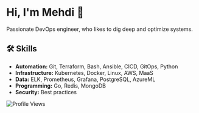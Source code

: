 <link rel="stylesheet" href="https://cdnjs.cloudflare.com/ajax/libs/font-awesome/6.0.0-beta3/css/all.min.css">

# Hi, I'm Mehdi 👋

Passionate DevOps engineer, who likes to dig deep and optimize systems.

## 🛠 Skills

- **Automation:** Git, Terraform, Bash, Ansible, CICD, GitOps, Python
- **Infrastructure:** Kubernetes, Docker, Linux, AWS, MaaS
- **Data:** ELK, Prometheus, Grafana, PostgreSQL, AzureML
- **Programming:** Go, Redis, MongoDB
- **Security:** Best practices

![Profile Views](https://komarev.com/ghpvc/?username=memor24&color=blue)
